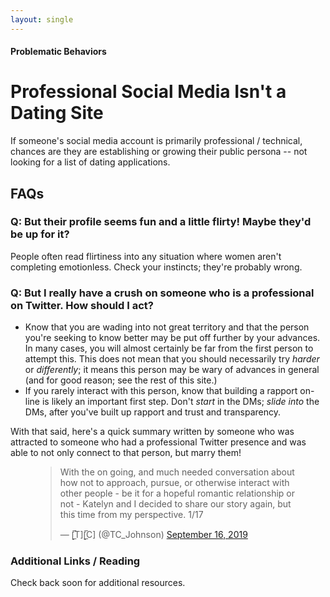```yaml
---
layout: single
---
```


#### Problematic Behaviors

# Professional Social Media Isn't a Dating Site

If someone's social media account is primarily professional / technical, chances are they are establishing or growing their public persona -- not looking for a list of dating applications.

## FAQs

### Q: But their profile seems fun and a little flirty! Maybe they'd be up for it?

People often read flirtiness into any situation where women aren't completing emotionless. Check your instincts; they're probably wrong.

### Q: But I really have a crush on someone who is a professional on Twitter. How should I act?

* Know that you are wading into not great territory and that the person you're seeking to know better may be put off further by your advances. In many cases, you will almost certainly be far from the first person to attempt this. This does not mean that you should necessarily try _harder_ or _differently_; it means this person may be wary of advances in general (and for good reason; see the rest of this site.)
* If you rarely interact with this person, know that building a rapport on-line is likely an important first step. Don't *start* in the DMs; *slide into* the DMs, after you've built up rapport and trust and transparency.

With that said, here's a quick summary written by someone who was attracted to someone who had a professional Twitter presence and was able to not only connect to that person, but marry them!

<figure>
<blockquote class="twitter-tweet"><p lang="en" dir="ltr">With the on going, and much needed conversation about how not to approach, pursue, or otherwise interact with other people - be it for a hopeful romantic relationship or not - Katelyn and I decided to share our story again, but this time from my perspective. 1/17</p>&mdash; [̲̅T][̲̅C] (@TC_Johnson) <a href="https://twitter.com/TC_Johnson/status/1173386888096440321?ref_src=twsrc%5Etfw">September 16, 2019</a></blockquote> <script async src="https://platform.twitter.com/widgets.js" charset="utf-8"></script>
</figure>

### Additional Links / Reading

Check back soon for additional resources.
